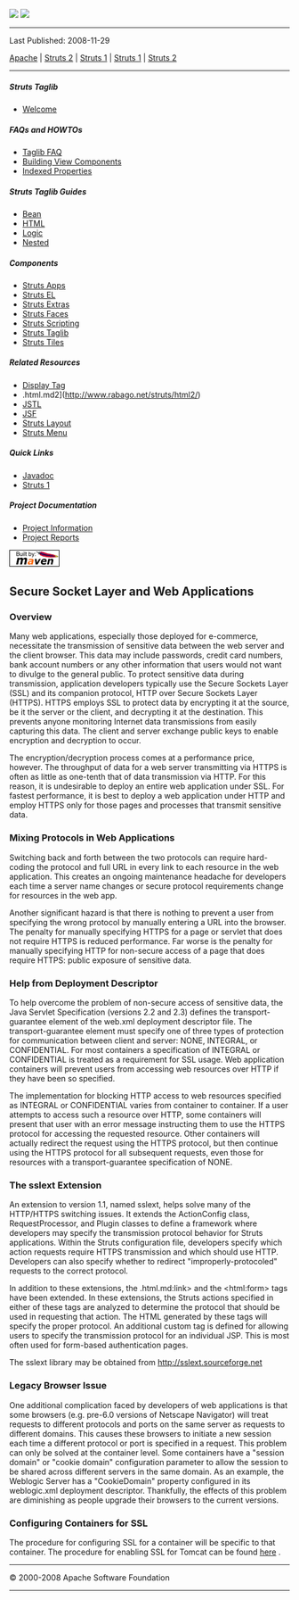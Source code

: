 <span id="bannerLeft">[![](http://www.apache.org/images/asf-logo.gif)](http://www.apache.org/)</span> <span id="bannerRight">[![](images/struts.gif)]()</span>

------------------------------------------------------------------------

Last Published: 2008-11-29

[Apache](http://www.apache.org/) | [Struts 2](2.x/) | [Struts 1](1.x/) | [Struts 1](1.x/) | [Struts 2](2.x/)

------------------------------------------------------------------------

##### Struts Taglib

-   [Welcome](index.html.md)

##### FAQs and HOWTOs

-   [Taglib FAQ](faq.html.md)
-   [Building View Components](building_view.html.md)
-   [Indexed Properties](indexedprops.html.md)

##### Struts Taglib Guides

-   [Bean](dev_bean.html.md)
-   [HTML](dev.html.md.html)
-   [Logic](dev_logic.html.md)
-   [Nested](dev_nested.html.md)

##### Components

-   [Struts Apps](../struts-apps/index.html.md)
-   [Struts EL](../struts-el/index.html.md)
-   [Struts Extras](../struts-extras/index.html.md)
-   [Struts Faces](../struts-faces/index.html.md)
-   [Struts Scripting](../struts-scripting/index.html.md)
-   [Struts Taglib](../struts-taglib/index.html.md)
-   [Struts Tiles](../struts-tiles/index.html.md)

##### Related Resources

-   [Display Tag](http://displaytag.sourceforge.net/)
-   .html.md2](http://www.rabago.net/struts/html2/)
-   [JSTL](http://java.sun.com/products/jsp/jstl/)
-   [JSF](http://java.sun.com/j2ee/javaserverfaces/)
-   [Struts Layout](http://struts.application-servers.com)
-   [Struts Menu](http://struts-menu.sourceforge.net/)

##### Quick Links

-   [Javadoc](apidocs/index.html.md)
-   [Struts 1](../index.html.md)

##### Project Documentation

-   [Project Information](project-info.html.md)
-   [Project Reports](project-reports.html.md)

[![Built by Maven](./images/logos/maven-feather.png)](http://maven.apache.org/ "Built by Maven")

<span id="Secure_Socket_Layer_and_Web_Applications"></span>Secure Socket Layer and Web Applications
---------------------------------------------------------------------------------------------------

<span id="overview"></span>
### <span id="Overview"></span>Overview

Many web applications, especially those deployed for e-commerce, necessitate the transmission of sensitive data between the web server and the client browser. This data may include passwords, credit card numbers, bank account numbers or any other information that users would not want to divulge to the general public. To protect sensitive data during transmission, application developers typically use the Secure Sockets Layer (SSL) and its companion protocol, HTTP over Secure Sockets Layer (HTTPS). HTTPS employs SSL to protect data by encrypting it at the source, be it the server or the client, and decrypting it at the destination. This prevents anyone monitoring Internet data transmissions from easily capturing this data. The client and server exchange public keys to enable encryption and decryption to occur.

The encryption/decryption process comes at a performance price, however. The throughput of data for a web server transmitting via HTTPS is often as little as one-tenth that of data transmission via HTTP. For this reason, it is undesirable to deploy an entire web application under SSL. For fastest performance, it is best to deploy a web application under HTTP and employ HTTPS only for those pages and processes that transmit sensitive data.

<span id="mixing"></span>
### <span id="Mixing_Protocols_in_Web_Applications"></span>Mixing Protocols in Web Applications

Switching back and forth between the two protocols can require hard-coding the protocol and full URL in every link to each resource in the web application. This creates an ongoing maintenance headache for developers each time a server name changes or secure protocol requirements change for resources in the web app.

Another significant hazard is that there is nothing to prevent a user from specifying the wrong protocol by manually entering a URL into the browser. The penalty for manually specifying HTTPS for a page or servlet that does not require HTTPS is reduced performance. Far worse is the penalty for manually specifying HTTP for non-secure access of a page that does require HTTPS: public exposure of sensitive data.

<span id="help"></span>
### <span id="Help_from_Deployment_Descriptor"></span>Help from Deployment Descriptor

To help overcome the problem of non-secure access of sensitive data, the Java Servlet Specification (versions 2.2 and 2.3) defines the transport-guarantee element of the web.xml deployment descriptor file. The transport-guarantee element must specify one of three types of protection for communication between client and server: NONE, INTEGRAL, or CONFIDENTIAL. For most containers a specification of INTEGRAL or CONFIDENTIAL is treated as a requirement for SSL usage. Web application containers will prevent users from accessing web resources over HTTP if they have been so specified.

The implementation for blocking HTTP access to web resources specified as INTEGRAL or CONFIDENTIAL varies from container to container. If a user attempts to access such a resource over HTTP, some containers will present that user with an error message instructing them to use the HTTPS protocol for accessing the requested resource. Other containers will actually redirect the request using the HTTPS protocol, but then continue using the HTTPS protocol for all subsequent requests, even those for resources with a transport-guarantee specification of NONE.

<span id="sslext"></span>
### <span id="The_sslext_Extension"></span>The sslext Extension

An extension to version 1.1, named sslext, helps solve many of the HTTP/HTTPS switching issues. It extends the ActionConfig class, RequestProcessor, and Plugin classes to define a framework where developers may specify the transmission protocol behavior for Struts applications. Within the Struts configuration file, developers specify which action requests require HTTPS transmission and which should use HTTP. Developers can also specify whether to redirect "improperly-protocoled" requests to the correct protocol.

In addition to these extensions, the \.html.md:link\> and the \<html:form\> tags have been extended. In these extensions, the Struts actions specified in either of these tags are analyzed to determine the protocol that should be used in requesting that action. The HTML generated by these tags will specify the proper protocol. An additional custom tag is defined for allowing users to specify the transmission protocol for an individual JSP. This is most often used for form-based authentication pages.

The sslext library may be obtained from <http://sslext.sourceforge.net>

<span id="legacy"></span>
### <span id="Legacy_Browser_Issue"></span>Legacy Browser Issue

One additional complication faced by developers of web applications is that some browsers (e.g. pre-6.0 versions of Netscape Navigator) will treat requests to different protocols and ports on the same server as requests to different domains. This causes these browsers to initiate a new session each time a different protocol or port is specified in a request. This problem can only be solved at the container level. Some containers have a "session domain" or "cookie domain" configuration parameter to allow the session to be shared across different servers in the same domain. As an example, the Weblogic Server has a "CookieDomain" property configured in its weblogic.xml deployment descriptor. Thankfully, the effects of this problem are diminishing as people upgrade their browsers to the current versions.

<span id="containers"></span>
### <span id="Configuring_Containers_for_SSL"></span>Configuring Containers for SSL

The procedure for configuring SSL for a container will be specific to that container. The procedure for enabling SSL for Tomcat can be found [here](http://tomcat.apache.org/tomcat-5.5-doc/ssl-howto.html.md) .

------------------------------------------------------------------------

© 2000-2008 Apache Software Foundation

------------------------------------------------------------------------


